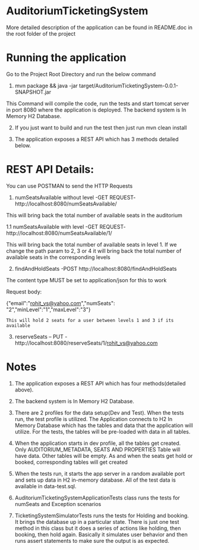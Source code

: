 # AuditoriumTicketingSystem

More detailed description of the application can be found in README.doc in the root folder of the project

# Running the application

Go to the Project Root Directory and run the below command

1)	mvn package && java -jar target/AuditoriumTicketingSystem-0.0.1-SNAPSHOT.jar

This Command will compile the code, run the tests and start tomcat server in port 8080 where the application is deployed. The backend system is In Memory H2 Database.

2)	If you just want to build and run the test then just run mvn clean install

3)	The application exposes a REST API which has 3 methods detailed below.


# REST API Details:
You can use POSTMAN to send the HTTP Requests 

1)	numSeatsAvailable without level -GET REQUEST-  http://localhost:8080/numSeatsAvailable/

This will bring back the total number of available seats in the auditorium

1.1	numSeatsAvailable with level  -GET REQUEST- http://localhost:8080/numSeatsAvailable/1/

This will bring back the total number of available seats in level 1. If we change the path param to 2, 3 or 4 it will bring back the total number of available seats in the corresponding levels

2)	findAndHoldSeats -POST http://localhost:8080/findAndHoldSeats 

The content type MUST be set to application/json for this to work

Request body:

{"email":"rohit_vs@yahoo.com","numSeats": "2","minLevel":"1","maxLevel":"3"}

	This will hold 2 seats for a user between levels 1 and 3 if its available
	
3)	reserveSeats – PUT - http://localhost:8080/reserveSeats/1/rohit_vs@yahoo.com

# Notes

1)	The application exposes a REST API which has four methods(detailed above).

2)	The backend system is In Memory H2 Database.

3)	There are 2 profiles for the data setup(Dev and Test). When the tests run, the test profile is utilized. The Application connects to H2 In Memory Database which has the tables and data that the application will utilize. For the tests, the tables will be pre-loaded with data in all tables.

4)	When the application starts in dev profile, all the tables get created. Only AUDITORIUM_METADATA, SEATS AND PROPERTIES Table will have data. Other tables will be empty. As and when the seats get hold or booked, corresponding tables will get created

5)	When the tests run, it starts the app server in a random available port and sets up data in H2  in-memory database. All of the test data is available in data-test.sql. 

6)	AuditoriumTicketingSystemApplicationTests class runs the tests for numSeats and Exception scenarios

7)	TicketingSystemSimulatorTests runs the tests for Holding and booking. It brings the database up in a particular state. There is just one test method in this class but it does a series of actions like holding, then booking, then hold again. Basically it simulates user behavior and then runs assert statements to make sure the output is as expected.




